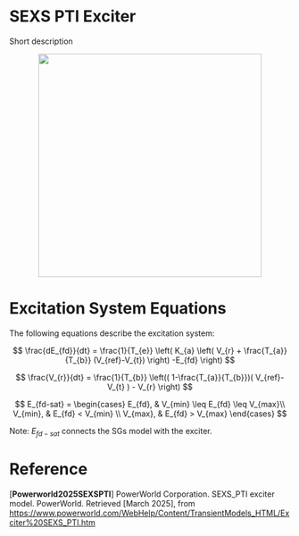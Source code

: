 # SEXS PTI Exciter
Short description

<div align="center">
<img src="https://github.com/user-attachments/assets/31a4eabf-1fac-4108-b910-41dad3ed3026" width="400">
</div>

# Excitation System Equations
The following equations describe the excitation system:

$$
\frac{dE_{fd}}{dt} = \frac{1}{T_{e}} \left( K_{a} \left( V_{r} + \frac{T_{a}}{T_{b}} (V_{ref}-V_{t}) \right) -E_{fd} \right)
$$

$$
\frac{V_{r}}{dt} = \frac{1}{T_{b}} \left(( 1-\frac{T_{a}}{T_{b}})( V_{ref}-V_{t} ) - V_{r} \right)
$$

$$
E_{fd-sat} =
\begin{cases} 
    E_{fd}, & V_{min} \leq E_{fd} \leq V_{max}\\
    V_{min}, & E_{fd} < V_{min} \\
    V_{max}, & E_{fd} > V_{max}
\end{cases}
$$

Note: $E_{fd-sat}$ connects the SGs model with the exciter. 

# Reference
[**Powerworld2025SEXSPTI**] PowerWorld Corporation. SEXS_PTI exciter model. PowerWorld. Retrieved [March 2025], from https://www.powerworld.com/WebHelp/Content/TransientModels_HTML/Exciter%20SEXS_PTI.htm
